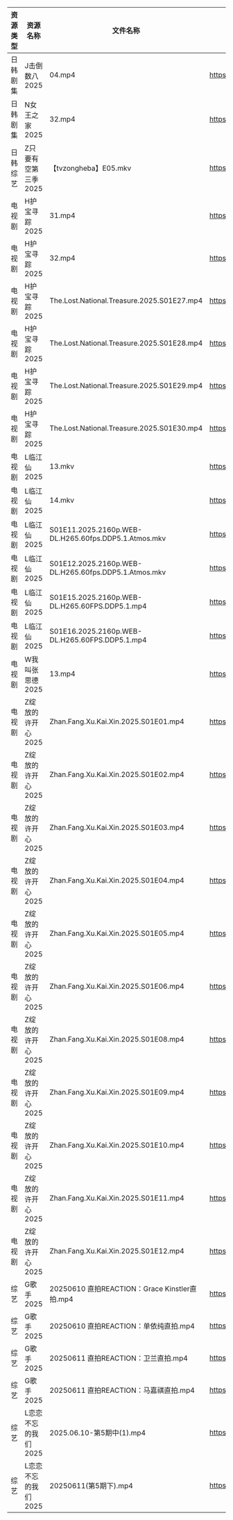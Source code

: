 | 资源类型 | 资源名称         | 文件名称                                                 | 分享链接                                 | 更新时间                |
| ---- | ------------ | ---------------------------------------------------- | ------------------------------------ | ------------------- |
| 日韩剧集 | J击倒数八2025    | 04.mp4                                               | https://pan.quark.cn/s/98fc5313c702  | 2025-06-11 21:25:10 |
| 日韩剧集 | N女王之家2025    | 32.mp4                                               | https://pan.quark.cn/s/a85463f38f49  | 2025-06-11 16:28:47 |
| 日韩综艺 | Z只要有空第三季2025 | 【tvzongheba】E05.mkv                                  | https://pan.quark.cn/s/3cb5aefd31a4  | 2025-06-11 21:40:04 |
| 电视剧  | H护宝寻踪2025    | 31.mp4                                               | https://www.alipan.com/s/YPtSxQ39eiG | 2025-06-11 21:05:02 |
| 电视剧  | H护宝寻踪2025    | 32.mp4                                               | https://www.alipan.com/s/YPtSxQ39eiG | 2025-06-11 21:05:01 |
| 电视剧  | H护宝寻踪2025    | The.Lost.National.Treasure.2025.S01E27.mp4           | https://www.alipan.com/s/YPtSxQ39eiG | 2025-06-11 21:05:00 |
| 电视剧  | H护宝寻踪2025    | The.Lost.National.Treasure.2025.S01E28.mp4           | https://www.alipan.com/s/YPtSxQ39eiG | 2025-06-11 21:05:00 |
| 电视剧  | H护宝寻踪2025    | The.Lost.National.Treasure.2025.S01E29.mp4           | https://www.alipan.com/s/YPtSxQ39eiG | 2025-06-11 21:04:59 |
| 电视剧  | H护宝寻踪2025    | The.Lost.National.Treasure.2025.S01E30.mp4           | https://www.alipan.com/s/YPtSxQ39eiG | 2025-06-11 21:04:59 |
| 电视剧  | L临江仙2025     | 13.mkv                                               | https://www.alipan.com/s/aHUrMGuzZxp | 2025-06-11 20:01:47 |
| 电视剧  | L临江仙2025     | 14.mkv                                               | https://www.alipan.com/s/aHUrMGuzZxp | 2025-06-11 20:01:47 |
| 电视剧  | L临江仙2025     | S01E11.2025.2160p.WEB-DL.H265.60fps.DDP5.1.Atmos.mkv | https://www.alipan.com/s/aHUrMGuzZxp | 2025-06-11 20:01:46 |
| 电视剧  | L临江仙2025     | S01E12.2025.2160p.WEB-DL.H265.60fps.DDP5.1.Atmos.mkv | https://www.alipan.com/s/aHUrMGuzZxp | 2025-06-11 20:01:46 |
| 电视剧  | L临江仙2025     | S01E15.2025.2160p.WEB-DL.H265.60FPS.DDP5.1.mp4       | https://www.alipan.com/s/aHUrMGuzZxp | 2025-06-11 20:01:45 |
| 电视剧  | L临江仙2025     | S01E16.2025.2160p.WEB-DL.H265.60FPS.DDP5.1.mp4       | https://www.alipan.com/s/aHUrMGuzZxp | 2025-06-11 20:01:43 |
| 电视剧  | W我叫张思德2025   | 13.mp4                                               | https://www.alipan.com/s/K6gKsP3dQ5J | 2025-06-11 21:05:33 |
| 电视剧  | Z绽放的许开心2025  | Zhan.Fang.Xu.Kai.Xin.2025.S01E01.mp4                 | https://www.alipan.com/s/ZU4VVsiG1J9 | 2025-06-11 08:05:56 |
| 电视剧  | Z绽放的许开心2025  | Zhan.Fang.Xu.Kai.Xin.2025.S01E02.mp4                 | https://www.alipan.com/s/ZU4VVsiG1J9 | 2025-06-11 08:05:56 |
| 电视剧  | Z绽放的许开心2025  | Zhan.Fang.Xu.Kai.Xin.2025.S01E03.mp4                 | https://www.alipan.com/s/ZU4VVsiG1J9 | 2025-06-11 08:05:55 |
| 电视剧  | Z绽放的许开心2025  | Zhan.Fang.Xu.Kai.Xin.2025.S01E04.mp4                 | https://www.alipan.com/s/ZU4VVsiG1J9 | 2025-06-11 08:05:54 |
| 电视剧  | Z绽放的许开心2025  | Zhan.Fang.Xu.Kai.Xin.2025.S01E05.mp4                 | https://www.alipan.com/s/ZU4VVsiG1J9 | 2025-06-11 08:05:54 |
| 电视剧  | Z绽放的许开心2025  | Zhan.Fang.Xu.Kai.Xin.2025.S01E06.mp4                 | https://www.alipan.com/s/ZU4VVsiG1J9 | 2025-06-11 08:05:53 |
| 电视剧  | Z绽放的许开心2025  | Zhan.Fang.Xu.Kai.Xin.2025.S01E08.mp4                 | https://www.alipan.com/s/ZU4VVsiG1J9 | 2025-06-11 08:05:52 |
| 电视剧  | Z绽放的许开心2025  | Zhan.Fang.Xu.Kai.Xin.2025.S01E09.mp4                 | https://www.alipan.com/s/ZU4VVsiG1J9 | 2025-06-11 08:05:52 |
| 电视剧  | Z绽放的许开心2025  | Zhan.Fang.Xu.Kai.Xin.2025.S01E10.mp4                 | https://www.alipan.com/s/ZU4VVsiG1J9 | 2025-06-11 08:05:51 |
| 电视剧  | Z绽放的许开心2025  | Zhan.Fang.Xu.Kai.Xin.2025.S01E11.mp4                 | https://www.alipan.com/s/ZU4VVsiG1J9 | 2025-06-11 08:05:51 |
| 电视剧  | Z绽放的许开心2025  | Zhan.Fang.Xu.Kai.Xin.2025.S01E12.mp4                 | https://www.alipan.com/s/ZU4VVsiG1J9 | 2025-06-11 08:05:50 |
| 综艺   | G歌手2025      | 20250610 直拍REACTION：Grace Kinstler直拍.mp4             | https://www.alipan.com/s/BnAVvcGrxme | 2025-06-11 13:06:06 |
| 综艺   | G歌手2025      | 20250610 直拍REACTION：单依纯直拍.mp4                        | https://www.alipan.com/s/BnAVvcGrxme | 2025-06-11 13:06:05 |
| 综艺   | G歌手2025      | 20250611 直拍REACTION：卫兰直拍.mp4                         | https://www.alipan.com/s/BnAVvcGrxme | 2025-06-11 16:06:01 |
| 综艺   | G歌手2025      | 20250611 直拍REACTION：马嘉祺直拍.mp4                        | https://www.alipan.com/s/BnAVvcGrxme | 2025-06-11 16:06:01 |
| 综艺   | L恋恋不忘的我们2025 | 2025.06.10-第5期中(1).mp4                               | https://pan.quark.cn/s/d6117c189f5a  | 2025-06-11 21:39:01 |
| 综艺   | L恋恋不忘的我们2025 | 20250611(第5期下).mp4                                   | https://pan.quark.cn/s/d6117c189f5a  | 2025-06-11 21:39:05 |
